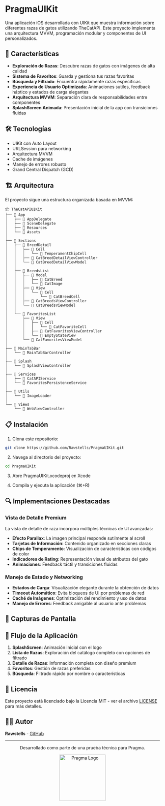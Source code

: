 # PragmaUIKit



Una aplicación iOS desarrollada con UIKit que muestra información sobre diferentes razas de gatos utilizando TheCatAPI. Este proyecto implementa una arquitectura MVVM, programación modular y componentes de UI personalizados.


## 📱 Características

- **Exploración de Razas**: Descubre razas de gatos con imágenes de alta calidad
- **Sistema de Favoritos**: Guarda y gestiona tus razas favoritas
- **Búsqueda y Filtrado**: Encuentra rápidamente razas específicas
- **Experiencia de Usuario Optimizada**: Animaciones sutiles, feedback háptico y estados de carga elegantes
- **Arquitectura MVVM**: Separación clara de responsabilidades entre componentes
- **SplashScreen Animada**: Presentación inicial de la app con transiciones fluidas

## 🛠️ Tecnologías

- UIKit con Auto Layout
- URLSession para networking
- Arquitectura MVVM
- Cache de imágenes
- Manejo de errores robusto
- Grand Central Dispatch (GCD)

## 🏗️ Arquitectura

El proyecto sigue una estructura organizada basada en MVVM:

```
📦 TheCatAPIUIKit
├── 📂 App
│   ├── 📄 AppDelegate
│   ├── 📄 SceneDelegate
│   ├── 📂 Resources
│   └── 📂 Assets
│
├── 📂 Sections
│   ├── 📂 BreedDetail
│   │   ├── 📂 Cell
│   │   │   └── 📄 TemperamentChipCell
│   │   ├── 📄 CatBreedDetailViewController
│   │   └── 📄 CatBreedDetailViewModel
│   │
│   ├── 📂 BreedsList
│   │   ├── 📂 Model
│   │   │   ├── 📄 CatBreed
│   │   │   └── 📄 CatImage
│   │   ├── 📂 View
│   │   │   └── 📂 Cell
│   │   │       └── 📄 CatBreedCell
│   │   ├── 📄 CatBreedsViewController
│   │   └── 📄 CatBreedsViewModel
│   │
│   └── 📂 FavoritesList
│       ├── 📂 View
│       │   ├── 📂 Cell
│       │   │   └── 📄 CatFavoriteCell
│       │   ├── 📄 CatFavoritesViewController
│       │   └── 📄 EmptyStateView
│       └── 📄 CatFavoritesViewModel
│
├── 📂 MainTabBar
│   └── 📄 MainTabBarController
│
├── 📂 Splash
│   └── 📄 SplashViewController
│
├── 📂 Services
│   ├── 📄 CatAPIService
│   └── 📄 FavoritesPersistenceService
│
├── 📂 Utils
│   └── 📄 ImageLoader
│
└── 📂 Views
    └── 📄 WebViewController
```


## 📋 Instalación

1. Clona este repositorio:
```bash
git clone https://github.com/Rawstells/PragmaUIKit.git
```

2. Navega al directorio del proyecto:
```bash
cd PragmaUIKit
```

3. Abre PragmaUIKit.xcodeproj en Xcode

4. Compila y ejecuta la aplicación (⌘+R)

## 🔍 Implementaciones Destacadas

### Vista de Detalle Premium

La vista de detalle de raza incorpora múltiples técnicas de UI avanzadas:

- **Efecto Parallax**: La imagen principal responde sutilmente al scroll
- **Tarjetas de Información**: Contenido organizado en secciones claras
- **Chips de Temperamento**: Visualización de características con códigos de color
- **Indicadores de Rating**: Representación visual de atributos del gato
- **Animaciones**: Feedback táctil y transiciones fluidas

### Manejo de Estado y Networking

- **Estados de Carga**: Visualización elegante durante la obtención de datos
- **Timeout Automático**: Evita bloqueos de UI por problemas de red
- **Caché de Imágenes**: Optimización del rendimiento y uso de datos
- **Manejo de Errores**: Feedback amigable al usuario ante problemas

## 📱 Capturas de Pantalla



## 🔄 Flujo de la Aplicación

1. **SplashScreen**: Animación inicial con el logo
2. **Lista de Razas**: Exploración del catálogo completo con opciones de filtrado
3. **Detalle de Razas**: Información completa con diseño premium
4. **Favoritos**: Gestión de razas preferidas
5. **Búsqueda**: Filtrado rápido por nombre o características



## 📝 Licencia

Este proyecto está licenciado bajo la Licencia MIT - ver el archivo [LICENSE](LICENSE) para más detalles.

## 👨‍💻 Autor

**Rawstells** - [GitHub](https://github.com/Rawstells)

---

<p align="center">
  Desarrollado como parte de una prueba técnica para Pragma.
</p>

<p align="center">
  <img src="screenshots/pragma_logo.png" width="150" alt="Pragma Logo">
</p>
